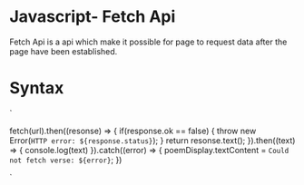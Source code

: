 # Javascript- Fetch Api
Fetch Api is a api which make it possible for page to request data after the page have been established.

# Syntax
`

fetch(url).then((resonse) => {
    if(response.ok == false) {
        throw new Error(`HTTP error: ${response.status}`);
    }
    return resonse.text();
}).then((text) => {
    console.log(text)
}).catch((error) => {
    poemDisplay.textContent = `Could not fetch verse: ${error}`;
})

`